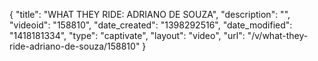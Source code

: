 {
    "title": "WHAT THEY RIDE: ADRIANO DE SOUZA",
    "description": "",
    "videoid": "158810",
    "date_created": "1398292516",
    "date_modified": "1418181334",
    "type": "captivate",
    "layout": "video",
    "url": "\/v\/what-they-ride-adriano-de-souza\/158810"
}